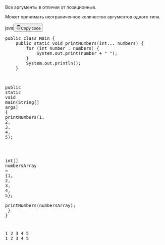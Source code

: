 <p>Все аргументы в отличии от <a target="_self" href="?Languages/Python/" class="wikilink"></a> позиционные.</p>
<p>Может принимать неограниченное количество аргументов одного типа.</p>
<div class="code_element"><div class="lang_line"><text>java</text><button class="copy_code_button" onclick="CopyCode(this)"><svg style="width: 1.2em;height: 1.2em;" aria-hidden="true" xmlns="http://www.w3.org/2000/svg" fill="none" viewBox="0 0 24 24"><path stroke="currentColor" stroke-linecap="round" stroke-linejoin="round" stroke-width="2" d="M15 4h3a1 1 0 0 1 1 1v15a1 1 0 0 1-1 1H6a1 1 0 0 1-1-1V5a1 1 0 0 1 1-1h3m0 3h6m-5-4v4h4V3h-4Z"/></svg><text class="unselectable">Copy code</text></button></div><div class="code language-java"><div class="highlight"><pre><span></span><span class="kd">public</span><span class="w"> </span><span class="kd">class</span> <span class="nc">Main</span><span class="w"> </span><span class="p">{</span>
<span class="w">    </span><span class="kd">public</span><span class="w"> </span><span class="kd">static</span><span class="w"> </span><span class="kt">void</span><span class="w"> </span><span class="nf">printNumbers</span><span class="p">(</span><span class="kt">int</span><span class="p">...</span><span class="w"> </span><span class="n">numbers</span><span class="p">)</span><span class="w"> </span><span class="p">{</span>
<span class="w">        </span><span class="k">for</span><span class="w"> </span><span class="p">(</span><span class="kt">int</span><span class="w"> </span><span class="n">number</span><span class="w"> </span><span class="p">:</span><span class="w"> </span><span class="n">numbers</span><span class="p">)</span><span class="w"> </span><span class="p">{</span>
<span class="w">            </span><span class="n">System</span><span class="p">.</span><span class="na">out</span><span class="p">.</span><span class="na">print</span><span class="p">(</span><span class="n">number</span><span class="w"> </span><span class="o">+</span><span class="w"> </span><span class="s">&quot; &quot;</span><span class="p">);</span>
<span class="w">        </span><span class="p">}</span>
<span class="w">        </span><span class="n">System</span><span class="p">.</span><span class="na">out</span><span class="p">.</span><span class="na">println</span><span class="p">();</span>
<span class="w">    </span><span class="p">}</span>

<span class="w">    </span><span class="kd">public</span><span class="w"> </span><span class="kd">static</span><span class="w"> </span><span class="kt">void</span><span class="w"> </span><span class="nf">main</span><span class="p">(</span><span class="n">String</span><span class="o">[]</span><span class="w"> </span><span class="n">args</span><span class="p">)</span><span class="w"> </span><span class="p">{</span>
<span class="w">        </span><span class="n">printNumbers</span><span class="p">(</span><span class="mi">1</span><span class="p">,</span><span class="w"> </span><span class="mi">2</span><span class="p">,</span><span class="w"> </span><span class="mi">3</span><span class="p">,</span><span class="w"> </span><span class="mi">4</span><span class="p">,</span><span class="w"> </span><span class="mi">5</span><span class="p">);</span>

<span class="w">        </span><span class="kt">int</span><span class="o">[]</span><span class="w"> </span><span class="n">numbersArray</span><span class="w"> </span><span class="o">=</span><span class="w"> </span><span class="p">{</span><span class="mi">1</span><span class="p">,</span><span class="w"> </span><span class="mi">2</span><span class="p">,</span><span class="w"> </span><span class="mi">3</span><span class="p">,</span><span class="w"> </span><span class="mi">4</span><span class="p">,</span><span class="w"> </span><span class="mi">5</span><span class="p">};</span>
<span class="w">        </span><span class="n">printNumbers</span><span class="p">(</span><span class="n">numbersArray</span><span class="p">);</span>
<span class="w">    </span><span class="p">}</span>
<span class="p">}</span>
</pre></div></div></div>

<div style="width:max-content;"><div class="code" style="border-radius:.375rem .375rem;"><div class="highlight"><pre><div class="highlight"><pre><span></span><span class="mi">1</span><span class="w"> </span><span class="mi">2</span><span class="w"> </span><span class="mi">3</span><span class="w"> </span><span class="mi">4</span><span class="w"> </span><span class="mi">5</span><br><span class="mi">1</span><span class="w"> </span><span class="mi">2</span><span class="w"> </span><span class="mi">3</span><span class="w"> </span><span class="mi">4</span><span class="w"> </span><span class="mi">5</span><br></pre></div></pre></div></div></div>